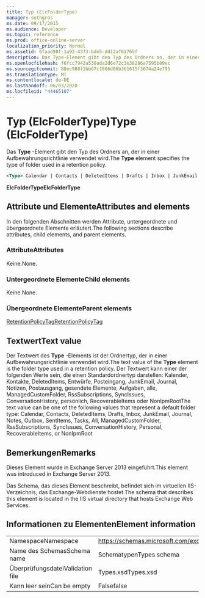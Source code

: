 ```yaml
---
title: Typ (ElcFolderType)
manager: sethgros
ms.date: 09/17/2015
ms.audience: Developer
ms.topic: reference
ms.prod: office-online-server
localization_priority: Normal
ms.assetid: 6faad98f-1a92-4373-bde5-dd12af61765f
description: Das Type-Element gibt den Typ des Ordners an, der in einer Aufbewahrungsrichtlinie verwendet wird.
ms.openlocfilehash: f6fcc7942a530ada2d6e72c3e38286a7595b09ec
ms.sourcegitcommit: 88ec988f2bb67c1866d06b361615f3674a24e795
ms.translationtype: MT
ms.contentlocale: de-DE
ms.lasthandoff: 06/03/2020
ms.locfileid: "44465107"
---
```

# <a name="type-elcfoldertype"></a><span data-ttu-id="59765-103">Typ (ElcFolderType)</span><span class="sxs-lookup"><span data-stu-id="59765-103">Type (ElcFolderType)</span></span>

<span data-ttu-id="59765-104">Das **Type** -Element gibt den Typ des Ordners an, der in einer Aufbewahrungsrichtlinie verwendet wird.</span><span class="sxs-lookup"><span data-stu-id="59765-104">The **Type** element specifies the type of folder used in a retention policy.</span></span> 
  
```XML
<Type> Calendar | Contacts | DeletedItems | Drafts | Inbox | JunkEmail | Journal | Notes | Outbox | SentItems | Tasks | All | ManagedCustomFolder | RssSubscriptions | SyncIssues | ConversationHistory | Personal | RecoverableItems | NonIpmRoot <Type>
```

 <span data-ttu-id="59765-105">**ElcFolderType**</span><span class="sxs-lookup"><span data-stu-id="59765-105">**ElcFolderType**</span></span>
## <a name="attributes-and-elements"></a><span data-ttu-id="59765-106">Attribute und Elemente</span><span class="sxs-lookup"><span data-stu-id="59765-106">Attributes and elements</span></span>

<span data-ttu-id="59765-107">In den folgenden Abschnitten werden Attribute, untergeordnete und übergeordnete Elemente erläutert.</span><span class="sxs-lookup"><span data-stu-id="59765-107">The following sections describe attributes, child elements, and parent elements.</span></span>
  
### <a name="attributes"></a><span data-ttu-id="59765-108">Attribute</span><span class="sxs-lookup"><span data-stu-id="59765-108">Attributes</span></span>

<span data-ttu-id="59765-109">Keine.</span><span class="sxs-lookup"><span data-stu-id="59765-109">None.</span></span>
  
### <a name="child-elements"></a><span data-ttu-id="59765-110">Untergeordnete Elemente</span><span class="sxs-lookup"><span data-stu-id="59765-110">Child elements</span></span>

<span data-ttu-id="59765-111">Keine.</span><span class="sxs-lookup"><span data-stu-id="59765-111">None.</span></span>
  
### <a name="parent-elements"></a><span data-ttu-id="59765-112">Übergeordnete Elemente</span><span class="sxs-lookup"><span data-stu-id="59765-112">Parent elements</span></span>

[<span data-ttu-id="59765-113">RetentionPolicyTag</span><span class="sxs-lookup"><span data-stu-id="59765-113">RetentionPolicyTag</span></span>](retentionpolicytag.md)
  
## <a name="text-value"></a><span data-ttu-id="59765-114">Textwert</span><span class="sxs-lookup"><span data-stu-id="59765-114">Text value</span></span>

<span data-ttu-id="59765-115">Der Textwert des **Type** -Elements ist der Ordnertyp, der in einer Aufbewahrungsrichtlinie verwendet wird.</span><span class="sxs-lookup"><span data-stu-id="59765-115">The text value of the **Type** element is the folder type used in a retention policy.</span></span> <span data-ttu-id="59765-116">Der Textwert kann einer der folgenden Werte sein, die einen Standardordnertyp darstellen: Kalender, Kontakte, DeletedItems, Entwürfe, Posteingang, JunkEmail, Journal, Notizen, Postausgang, gesendete Elemente, Aufgaben, alle, ManagedCustomFolder, RssSubscriptions, SyncIssues, ConversationHistory, persönlich, RecoverableItems oder NonIpmRoot</span><span class="sxs-lookup"><span data-stu-id="59765-116">The text value can be one of the following values that represent a default folder type: Calendar, Contacts, DeletedItems, Drafts, Inbox, JunkEmail, Journal, Notes, Outbox, SentItems, Tasks, All, ManagedCustomFolder, RssSubscriptions, SyncIssues, ConversationHistory, Personal, RecoverableItems, or NonIpmRoot</span></span> 
  
## <a name="remarks"></a><span data-ttu-id="59765-117">Bemerkungen</span><span class="sxs-lookup"><span data-stu-id="59765-117">Remarks</span></span>

<span data-ttu-id="59765-118">Dieses Element wurde in Exchange Server 2013 eingeführt.</span><span class="sxs-lookup"><span data-stu-id="59765-118">This element was introduced in Exchange Server 2013.</span></span>
  
<span data-ttu-id="59765-119">Das Schema, das dieses Element beschreibt, befindet sich im virtuellen IIS-Verzeichnis, das Exchange-Webdienste hostet.</span><span class="sxs-lookup"><span data-stu-id="59765-119">The schema that describes this element is located in the IIS virtual directory that hosts Exchange Web Services.</span></span>
  
## <a name="element-information"></a><span data-ttu-id="59765-120">Informationen zu Elementen</span><span class="sxs-lookup"><span data-stu-id="59765-120">Element information</span></span>

|||
|:-----|:-----|
|<span data-ttu-id="59765-121">Namespace</span><span class="sxs-lookup"><span data-stu-id="59765-121">Namespace</span></span>  <br/> |https://schemas.microsoft.com/exchange/services/2006/types  <br/> |
|<span data-ttu-id="59765-122">Name des Schemas</span><span class="sxs-lookup"><span data-stu-id="59765-122">Schema name</span></span>  <br/> |<span data-ttu-id="59765-123">Schematypen</span><span class="sxs-lookup"><span data-stu-id="59765-123">Types schema</span></span>  <br/> |
|<span data-ttu-id="59765-124">Überprüfungsdatei</span><span class="sxs-lookup"><span data-stu-id="59765-124">Validation file</span></span>  <br/> |<span data-ttu-id="59765-125">Types.xsd</span><span class="sxs-lookup"><span data-stu-id="59765-125">Types.xsd</span></span>  <br/> |
|<span data-ttu-id="59765-126">Kann leer sein</span><span class="sxs-lookup"><span data-stu-id="59765-126">Can be empty</span></span>  <br/> |<span data-ttu-id="59765-127">False</span><span class="sxs-lookup"><span data-stu-id="59765-127">false</span></span>  <br/> |
   

